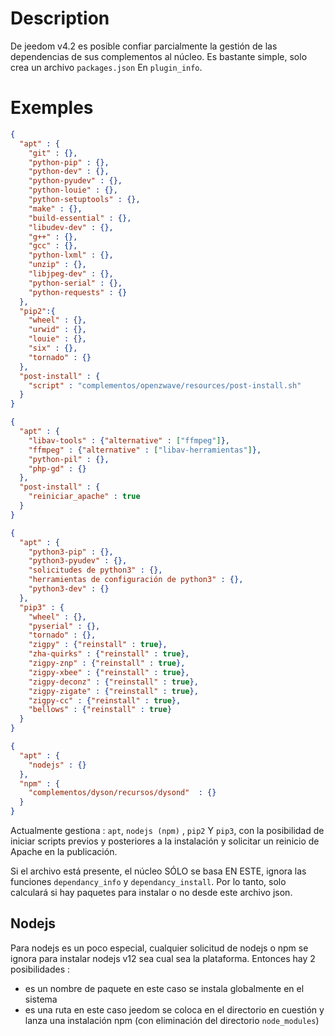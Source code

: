 # Description

De jeedom v4.2 es posible confiar parcialmente la gestión de las dependencias de sus complementos al núcleo. Es bastante simple, solo crea un archivo ``packages.json`` En ``plugin_info``.

# Exemples

```json
{
  "apt" : {
    "git" : {},
    "python-pip" : {},
    "python-dev" : {},
    "python-pyudev" : {},
    "python-louie" : {},
    "python-setuptools" : {},
    "make" : {},
    "build-essential" : {},
    "libudev-dev" : {},
    "g++" : {},
    "gcc" : {},
    "python-lxml" : {},
    "unzip" : {},
    "libjpeg-dev" : {},
    "python-serial" : {},
    "python-requests" : {}
  },
  "pip2":{
    "wheel" : {},
    "urwid" : {},
    "louie" : {},
    "six" : {},
    "tornado" : {}
  },
  "post-install" : {
    "script" : "complementos/openzwave/resources/post-install.sh"
  }
}
```

```json
{
  "apt" : {
    "libav-tools" : {"alternative" : ["ffmpeg"]},
    "ffmpeg" : {"alternative" : ["libav-herramientas"]},
    "python-pil" : {},
    "php-gd" : {}
  },
  "post-install" : {
    "reiniciar_apache" : true
  }
}
```

```json
{
  "apt" : {
    "python3-pip" : {},
    "python3-pyudev" : {},
    "solicitudes de python3" : {},
    "herramientas de configuración de python3" : {},
    "python3-dev" : {}
  },
  "pip3" : {
    "wheel" : {},
    "pyserial" : {},
    "tornado" : {},
    "zigpy" : {"reinstall" : true},
    "zha-quirks" : {"reinstall" : true},
    "zigpy-znp" : {"reinstall" : true},
    "zigpy-xbee" : {"reinstall" : true},
    "zigpy-deconz" : {"reinstall" : true},
    "zigpy-zigate" : {"reinstall" : true},
    "zigpy-cc" : {"reinstall" : true},
    "bellows" : {"reinstall" : true}
  }
}
```

```json
{
  "apt" : {
    "nodejs" : {}
  },
  "npm" : {
    "complementos/dyson/recursos/dysond"  : {}
  }
}
```

Actualmente gestiona : ``apt``, ``nodejs (npm)`` , ``pip2`` Y ``pip3``, con la posibilidad de iniciar scripts previos y posteriores a la instalación y solicitar un reinicio de Apache en la publicación.

Si el archivo está presente, el núcleo SÓLO se basa EN ESTE, ignora las funciones `dependancy_info` y `dependancy_install`. Por lo tanto, solo calculará si hay paquetes para instalar o no desde este archivo json.

## Nodejs

Para nodejs es un poco especial, cualquier solicitud de nodejs o npm se ignora para instalar nodejs v12 sea cual sea la plataforma. Entonces hay 2 posibilidades :

- es un nombre de paquete en este caso se instala globalmente en el sistema
- es una ruta en este caso jeedom se coloca en el directorio en cuestión y lanza una instalación npm (con eliminación del directorio ``node_modules``)
